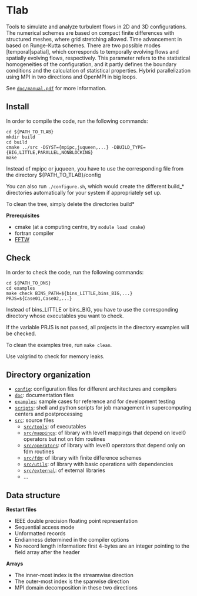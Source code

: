 # Tlab

Tools to simulate and analyze turbulent flows in 2D and 3D configurations. The numerical schemes are based on compact finite differences with structured meshes, where grid stretching allowed. Time advancement in based on Runge-Kutta schemes. There are two possible modes [temporal|spatial], which corresponds to temporally evolving flows and spatially evolving flows, respectively. This parameter refers to the statistical homogeneities of the configuration, and it partly defines the boundary conditions and the calculation of statistical properties. Hybrid parallelization using MPI in two directions and OpenMPI in big loops.

See [`doc/manual.pdf`](./doc/manual.pdf) for more information.

## Install

In order to compile the code, run the following commands:

```shell
cd ${PATH_TO_TLAB}
mkdir build
cd build
cmake ../src -DSYST={mpipc,juqueen,...} -DBUILD_TYPE={BIG,LITTLE,PARALLEL,NONBLOCKING}
make
```
Instead of mpipc or juqueen, you have to use the corresponding file from the directory ${PATH_TO_TLAB}/config

You can also run `./configure.sh`, which would create the different build_* directories automatically for your system if appropriately set up.

To clean the tree, simply delete the directories build*

**Prerequisites**
* cmake (at a computing centre, try `module load cmake`)
* fortran compiler
* [FFTW](http://www.fftw.org/)

## Check

In order to check the code, run the following commands:

```shell
cd ${PATH_TO_DNS}
cd examples
make check BINS_PATH=${bins_LITTLE,bins_BIG,...} PRJS=${Case01,Case02,...}
```

Instead of bins_LITTLE or bins_BIG, you have to use the corresponding directory whose executables you want to check.

If the variable PRJS is not passed, all projects in the directory examples will be checked.

To clean the examples tree, run `make clean`.

Use valgrind to check for memory leaks.

## Directory organization

* [`config`](./config): configuration files for different architectures and compilers
* [`doc`](./doc): documentation files
* [`examples`](./examples): sample cases for reference and for development testing
* [`scripts`](./scripts): shell and python scripts for job management in supercomputing centers and postprocessing
* [`src`](./src): source files  
  * [`src/tools`](./src/tools): of executables
  * [`src/mappings`](./src/mappings): of library with level1 mappings that depend on level0 operators but not on fdm routines
  * [`src/operators`](./src/operators): of library with level0 operators that depend only on fdm routines
  * [`src/fdm`](./src/fdm): of library with finite difference schemes
  * [`src/utils`](./src/utils): of library with basic operations with dependencies
  * [`src/external`](./src/external): of external libraries
  * ...

## Data structure

**Restart files**

* IEEE double precision floating point representation
* Sequential access mode
* Unformatted records
* Endianness determined in the compiler options
* No record length information: first 4-bytes are an integer pointing to the field array after the header

**Arrays**

* The inner-most index is the streamwise direction
* The outer-most index is the spanwise direction
* MPI domain decomposition in these two directions
